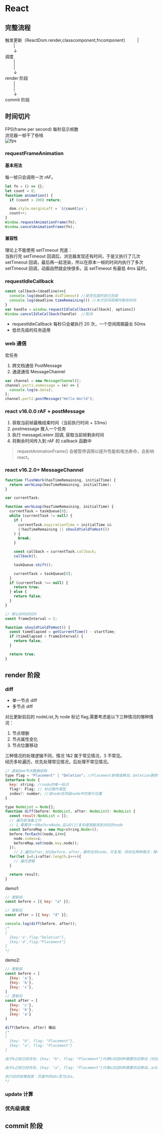 # React

## 完整流程

触发更新（ReactDom.render,classcomponent,fncomponent）
&emsp;&emsp;|  
&emsp;&emsp;|  
&emsp;&emsp;↓  
调度  
&emsp;&emsp;|  
&emsp;&emsp;|  
&emsp;&emsp;↓  
render 阶段  
&emsp;&emsp;|  
&emsp;&emsp;|  
&emsp;&emsp;↓  
commit 阶段

## 时间切片

FPS(frame per second) 每秒显示帧数  
浏览器一帧干了些啥  
![fps](https://p3-juejin.byteimg.com/tos-cn-i-k3u1fbpfcp/13528958b6804c16a1dafb613d24b8a9~tplv-k3u1fbpfcp-zoom-in-crop-mark:4536:0:0:0.awebp)

### requestFrameAnimation

#### 基本用法

每一帧只会调用一次 rAF。

```js
let fn = () => {};
let count = 0;
function animation() {
  if (count > 200) return;

  dom.style.marginLeft = `${count}px`;
  count++;
}
Window.requestAnimationFrame(fn);
Window.cancelAnimationFrame(fn);
```

#### 兼容性

理论上不能使用 setTimeout 兜底：  
当执行完 setTimeout 回调后，浏览器发现还有时间，于是又执行了几次 setTimeout 回调，最后再一起渲染，所以在原本一帧的时间内执行了多次 setTimeout 回调，动画自然就会快很多。且 setTimeout 有最低 4ms 延时。

### requestIdleCallback

```js
const callback=(deadline)=>{
  console.log(deadline.didTimeout) //是否在超时前已完成
  console.log(deadline.timeRemaining()) //本次空闲周期内剩余时间
}
var handle = window.requestIdleCallback(callback[, options])
Window.cancelIdleCallback(handle)  //取消
```

- requestIdleCallback 每秒只会被执行 20 次，一个空闲周期最长 50ms
- 低优先级的任务适用

### web 通信

宏任务

1. 跨文档通信 PostMessage
2. 通道通信 MessageChannel

```js
var channel = new MessageChannel();
channel.port1.onmessage = (e) => {
  console.log(e.data);
};
channel.port2.postMessage("Hello World");
```

### react v16.0.0 rAF + postMessage

<!-- > window.postMessage() 方法可以安全地实现跨源通信。 -->

1. 获取当前帧最晚结束时间（当前执行时间 + 33ms）
2. postmessage 推入一个任务
3. 执行 messageListenr 回调, 获取当前帧剩余时间
4. 将剩余时间传入到 rAF 的 callback 函数中

> requestAnimationFrame() 会被暂停调用以提升性能和电池寿命，会影响 react。

### react v16.2.0+ MessageChannel

```js
function flushWork(hasTimeRemaining, initialTime) {
  return workLoop(hasTimeRemaining, initialTime);
}

var currentTask;

function workLoop(hasTimeRemaining, initialTime) {
  currentTask = taskQueue[0];
  while (currentTask != null) {
    if (
      currentTask.expirationTime > initialTime &&
      (!hasTimeRemaining || shouldYieldToHost())
    ) {
      break;
    }

    const callback = currentTask.callback;
    callback();

    taskQueue.shift();

    currentTask = taskQueue[0];
  }
  if (currentTask !== null) {
    return true;
  } else {
    return false;
  }
}

// 默认的时间切片
const frameInterval = 5;

function shouldYieldToHost() {
  const timeElapsed = getCurrentTime() - startTime;
  if (timeElapsed < frameInterval) {
    return false;
  }

  return true;
}
```

## render 阶段

### diff

- 单一节点 diff
- 多节点 diff

对比更新前后的 nodeList,为 node 标记 flag,需要考虑是以下三种情况的哪种情况：

1. 节点增删
2. 节点属性变化
3. 节点位置移动

三种情况的处理逻辑不同，情况 1&2 属于常见情况，3 不常见。  
经历多轮遍历，优先处理常见情况，后处理不常见情况。

```js
// 虚拟dom节点数据结构
type flag = "Placement" | "Deletion"; //Placement新增或移动，Deletion删除
interface Node {
  key: string; //node的唯一标识
  flag?: Flag; // 标记操作类型
  index?: number; //该node在同级node中的索引位置
}

type NodeList = Node[];
function diff(before: NodeList, after: NodeList): NodeList {
  const result:NodeList = [];
  // 遍历前准备工作
  // 1.需要存一份beforeNode,且以O(1)复杂度就能找到对应的node
  const beforeMap = new Map<string,Node>();
  before.forEach((node,i)=>{
    node.index=i;
    beforeMap.set(node.key,node));
  });
    // 2.遍历after,对比before，after，都存在的node，可复用，将存在两种情况：移动、不移动，如何判断？
  for(let i=0;i<after.length;i++>){
    // 遍历逻辑
  }

  return result;
}
```

demo1:

```js
// 更新前
const before = [{ key: "a" }];

// 更新后
const after = [{ key: "d" }];

console.log(diff(before, after));
/*
[
  {key:'a',flag:"Deletion"},
  {key:'d',flag:"Placement"}
]
*/
```

demo2:

```js
// 更新前
const before = [
  {key: 'a'},
  {key: 'b'},
  {key: 'c'},
]
// 更新后
const after = [
  {key: 'c'},
  {key: 'b'},
  {key: 'a'}
]

diff(before, after) 输出
/*
[
  {key: "b", flag: "Placement"},
  {key: "a", flag: "Placement"}
]

由于b之前已经存在，{key: "b", flag: "Placement"}代表b对应DOM需要向后移动（对应parentNode.appendChild方法）。abc经过该操作后变为acb。

由于a之前已经存在，{key: "a", flag: "Placement"}代表a对应DOM需要向后移动。acb经过该操作后变为cba。

执行后的结果就是：页面中的abc变为cba。
*/
```

### update 计算

### 优先级调度

## commit 阶段
